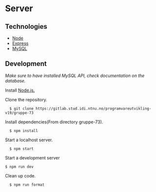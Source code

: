 # Server

## Technologies
- [Node](https://nodejs.org/en/docs/)
- [Express](https://expressjs.com/)
- [MySQL](https://dev.mysql.com/doc/)


## Development

*Make sure to have installed MySQL API, check documentation on the database.*


Install [Node.js.](https://nodejs.org/en/download/)



Clone the repository.
```
  $ git clone https://gitlab.stud.idi.ntnu.no/programvareutvikling-v19/gruppe-73
```
Install dependencies(From directory gruppe-73).

```
  $ npm install
```

Start a localhost server.

```
  $ npm start
```

Start a development server

```
$ npm run dev

```

Clean up code.

```
  $ npm run format
```
